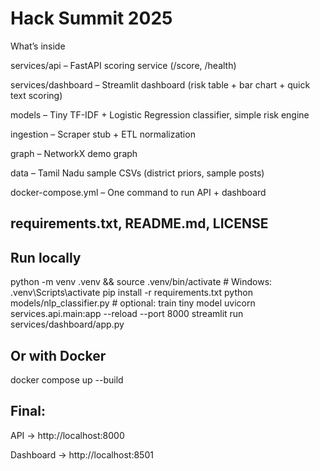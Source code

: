 # Hack Summit 2025

What’s inside

services/api – FastAPI scoring service (/score, /health)

services/dashboard – Streamlit dashboard (risk table + bar chart + quick text scoring)

models – Tiny TF-IDF + Logistic Regression classifier, simple risk engine

ingestion – Scraper stub + ETL normalization

graph – NetworkX demo graph

data – Tamil Nadu sample CSVs (district priors, sample posts)

docker-compose.yml – One command to run API + dashboard

requirements.txt, README.md, LICENSE
----------------------------------------------------------------------------------------------
Run locally
----------
python -m venv .venv && source .venv/bin/activate    # Windows: .venv\Scripts\activate
pip install -r requirements.txt
python models/nlp_classifier.py                       # optional: train tiny model
uvicorn services.api.main:app --reload --port 8000
streamlit run services/dashboard/app.py

Or with Docker
-------------
docker compose up --build


Final:
-----

API → http://localhost:8000

Dashboard → http://localhost:8501
